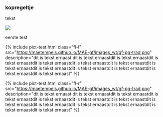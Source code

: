 <body>

### kopregeltje

<p> tekst </p>

<img src=”https://maetempels.github.io/MAE-gf/images_wt/gf-pg-trad.png”>
<p> eerste test</p>
<p class=”break”></p>

{% include pict-test.html
  class="fl-l"
  src="https://maetempels.github.io/MAE-gf/images_wt/gf-pg-trad.png" 
  description="dit is tekst ernaast dit is tekst ernaastdit is tekst ernaastdit is tekst ernaastdit is tekst ernaastdit is tekst ernaastdit is tekst ernaastdit is tekst ernaastdit is tekst ernaastdit is tekst ernaastdit is tekst ernaastdit is tekst ernaastdit is tekst ernaast"
%}

{% include pict-test.html
  class="fl-r"
  src="https://maetempels.github.io/MAE-gf/images_wt/gf-pg-trad.png" 
  description="dit is tekst ernaast dit is tekst ernaastdit is tekst ernaastdit is tekst ernaastdit is tekst ernaastdit is tekst ernaastdit is tekst ernaastdit is tekst ernaastdit is tekst ernaastdit is tekst ernaastdit is tekst ernaastdit is tekst ernaastdit is tekst ernaast"
%}



</body>
